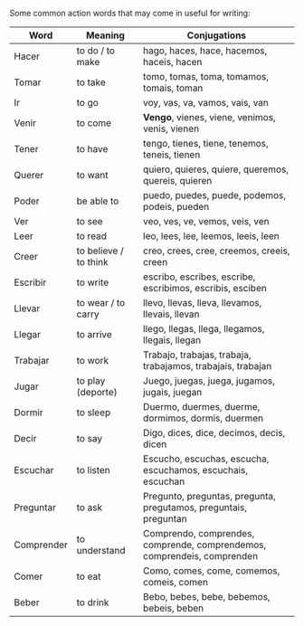 Some common action words that may come in useful for writing:

| Word       | Meaning               | Conjugations                                                            |
| ---------- | --------------------- | ----------------------------------------------------------------------- |
| Hacer      | to do / to make       | hago, haces, hace, hacemos, haceis, hacen                               |
| Tomar      | to take               | tomo, tomas, toma, tomamos, tomais, toman                               |
| Ir         | to go                 | voy, vas, va, vamos, vais, van                                          |
| Venir      | to come               | **Vengo**, vienes, viene, venimos, venis, vienen                        |
| Tener      | to have               | tengo, tienes, tiene, tenemos, teneis, tienen                           |
| Querer     | to want               | quiero, quieres, quiere, queremos, quereis, quieren                     |
| Poder      | be able to            | puedo, puedes, puede, podemos, podeis, pueden                           |
| Ver        | to see                | veo, ves, ve, vemos, veis, ven                                          |
| Leer       | to read               | leo, lees, lee, leemos, leeis, leen                                     |
| Creer      | to believe / to think | creo, crees, cree, creemos, creeis, creen                               |
| Escribir   | to write              | escribo, escribes, escribe, escribimos, escribis, esciben               |
| Llevar     | to wear / to carry    | llevo, llevas, lleva, llevamos, llevais, llevan                         |
| Llegar     | to arrive             | llego, llegas, llega, llegamos, llegais, llegan                         |
| Trabajar   | to work               | Trabajo, trabajas, trabaja, trabajamos, trabajais, trabajan             |
| Jugar      | to play (deporte)     | Juego, juegas, juega, jugamos, jugais, juegan                           |
| Dormir     | to sleep              | Duermo, duermes, duerme, dormimos, dormis, duermen                      |
| Decir      | to say                | Digo, dices, dice, decimos, decis, dicen                                |
| Escuchar   | to listen             | Escucho, escuchas, escucha, escuchamos, escuchais, escuchan             |
| Preguntar  | to ask                | Pregunto, preguntas, pregunta, pregutamos, preguntais, preguntan        |
| Comprender | to understand         | Comprendo, comprendes, comprende, comprendemos, comprendeis, comprenden |
| Comer      | to eat                | Como, comes, come, comemos, comeis, comen                               |
| Beber      | to drink              | Bebo, bebes, bebe, bebemos, bebeis, beben                               | 

